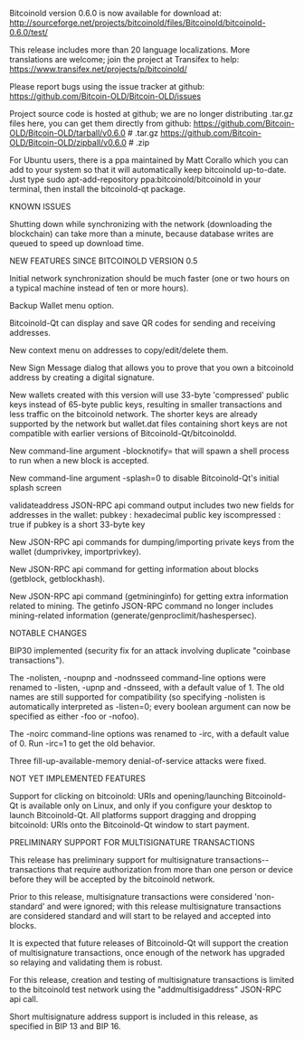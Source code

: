 Bitcoinold version 0.6.0 is now available for download at:
http://sourceforge.net/projects/bitcoinold/files/Bitcoinold/bitcoinold-0.6.0/test/

This release includes more than 20 language localizations.
More translations are welcome; join the
project at Transifex to help:
https://www.transifex.net/projects/p/bitcoinold/

Please report bugs using the issue tracker at github:
https://github.com/Bitcoin-OLD/Bitcoin-OLD/issues

Project source code is hosted at github; we are no longer
distributing .tar.gz files here, you can get them
directly from github:
https://github.com/Bitcoin-OLD/Bitcoin-OLD/tarball/v0.6.0  # .tar.gz
https://github.com/Bitcoin-OLD/Bitcoin-OLD/zipball/v0.6.0  # .zip

For Ubuntu users, there is a ppa maintained by Matt Corallo which
you can add to your system so that it will automatically keep
bitcoinold up-to-date.  Just type
sudo apt-add-repository ppa:bitcoinold/bitcoinold
in your terminal, then install the bitcoinold-qt package.


KNOWN ISSUES

Shutting down while synchronizing with the network
(downloading the blockchain) can take more than a minute,
because database writes are queued to speed up download
time.


NEW FEATURES SINCE BITCOINOLD VERSION 0.5

Initial network synchronization should be much faster
(one or two hours on a typical machine instead of ten or more
hours).

Backup Wallet menu option.

Bitcoinold-Qt can display and save QR codes for sending
and receiving addresses.

New context menu on addresses to copy/edit/delete them.

New Sign Message dialog that allows you to prove that you
own a bitcoinold address by creating a digital
signature.

New wallets created with this version will
use 33-byte 'compressed' public keys instead of
65-byte public keys, resulting in smaller
transactions and less traffic on the bitcoinold
network. The shorter keys are already supported
by the network but wallet.dat files containing
short keys are not compatible with earlier
versions of Bitcoinold-Qt/bitcoinoldd.

New command-line argument -blocknotify=<command>
that will spawn a shell process to run <command> 
when a new block is accepted.

New command-line argument -splash=0 to disable
Bitcoinold-Qt's initial splash screen

validateaddress JSON-RPC api command output includes
two new fields for addresses in the wallet:
pubkey : hexadecimal public key
iscompressed : true if pubkey is a short 33-byte key

New JSON-RPC api commands for dumping/importing
private keys from the wallet (dumprivkey, importprivkey).

New JSON-RPC api command for getting information about
blocks (getblock, getblockhash).

New JSON-RPC api command (getmininginfo) for getting
extra information related to mining. The getinfo
JSON-RPC command no longer includes mining-related
information (generate/genproclimit/hashespersec).



NOTABLE CHANGES

BIP30 implemented (security fix for an attack involving
duplicate "coinbase transactions").

The -nolisten, -noupnp and -nodnsseed command-line
options were renamed to -listen, -upnp and -dnsseed,
with a default value of 1. The old names are still
supported for compatibility (so specifying -nolisten
is automatically interpreted as -listen=0; every
boolean argument can now be specified as either
-foo or -nofoo).

The -noirc command-line options was renamed to
-irc, with a default value of 0. Run -irc=1 to
get the old behavior.

Three fill-up-available-memory denial-of-service
attacks were fixed.


NOT YET IMPLEMENTED FEATURES

Support for clicking on bitcoinold: URIs and
opening/launching Bitcoinold-Qt is available only on Linux,
and only if you configure your desktop to launch
Bitcoinold-Qt. All platforms support dragging and dropping
bitcoinold: URIs onto the Bitcoinold-Qt window to start
payment.


PRELIMINARY SUPPORT FOR MULTISIGNATURE TRANSACTIONS

This release has preliminary support for multisignature
transactions-- transactions that require authorization
from more than one person or device before they
will be accepted by the bitcoinold network.

Prior to this release, multisignature transactions
were considered 'non-standard' and were ignored;
with this release multisignature transactions are
considered standard and will start to be relayed
and accepted into blocks.

It is expected that future releases of Bitcoinold-Qt
will support the creation of multisignature transactions,
once enough of the network has upgraded so relaying
and validating them is robust.

For this release, creation and testing of multisignature
transactions is limited to the bitcoinold test network using
the "addmultisigaddress" JSON-RPC api call.

Short multisignature address support is included in this
release, as specified in BIP 13 and BIP 16.

